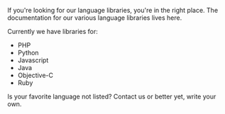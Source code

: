 If you're looking for our language libraries, you're in the right place. The documentation for our various language libraries lives here. 

Currently we have libraries for:

* PHP
* Python
* Javascript
* Java
* Objective-C
* Ruby

Is your favorite language not listed? Contact us or better yet, write your own.
